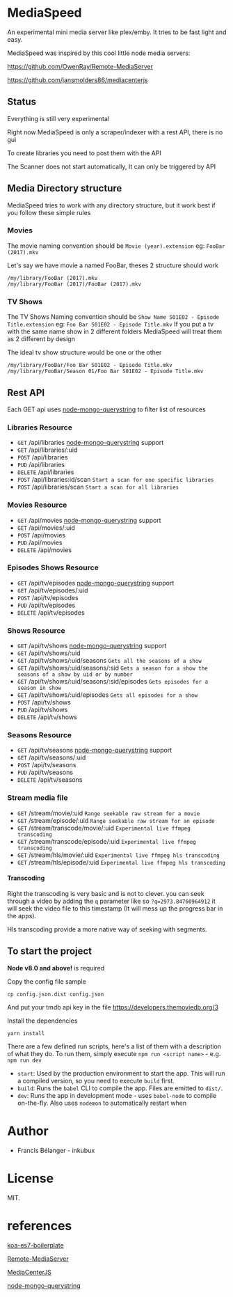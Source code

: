 # MediaSpeed

An experimental mini media server like plex/emby. It tries to be fast light and easy.

MediaSpeed was inspired by this cool little node media servers:

https://github.com/OwenRay/Remote-MediaServer

https://github.com/jansmolders86/mediacenterjs

## Status

Everything is still very experimental

Right now MediaSpeed is only a scraper/indexer with a rest API, there is no gui

To create libraries you need to post them with the API

The Scanner does not start automatically, It can only be triggered by API


## Media Directory structure

MediaSpeed tries to work with any directory structure, but it work best if you follow these simple rules

### Movies

The movie naming convention should be `Movie (year).extension` eg: `FooBar (2017).mkv`

Let's say we have movie a named FooBar, theses 2 structure should work

``` 
/my/library/FooBar (2017).mkv
/my/library/FooBar (2017)/FooBar (2017).mkv
```

### TV Shows

The TV Shows Naming convention should be `Show Name S01E02 - Episode Title.extension` eg: `Foo Bar S01E02 - Episode Title.mkv`
If you put a tv with the same name show in 2 different folders MediaSpeed will treat them as 2 different by design

The ideal tv show structure would be one or the other

``` 
/my/library/FooBar/Foo Bar S01E02 - Episode Title.mkv
/my/library/FooBar/Season 01/Foo Bar S01E02 - Episode Title.mkv
```

## Rest API

Each GET api uses [node-mongo-querystring](https://github.com/Turistforeningen/node-mongo-querystring) to filter list of resources


### Libraries Resource
- <code>GET</code>    /api/libraries [node-mongo-querystring](https://github.com/Turistforeningen/node-mongo-querystring) support
- <code>GET</code>    /api/libraries/:uid
- <code>POST</code>   /api/libraries
- <code>PUD</code>    /api/libraries
- <code>DELETE</code> /api/libraries
- <code>POST</code> /api/libraries:id/scan `Start a scan for one specific libraries`
- <code>POST</code> /api/libraries/scan   `Start a scan for all libraries`    

### Movies Resource
- <code>GET</code>    /api/movies [node-mongo-querystring](https://github.com/Turistforeningen/node-mongo-querystring) support
- <code>GET</code>    /api/movies/:uid
- <code>POST</code>   /api/movies
- <code>PUD</code>    /api/movies
- <code>DELETE</code> /api/movies

### Episodes Shows Resource
- <code>GET</code>    /api/tv/episodes [node-mongo-querystring](https://github.com/Turistforeningen/node-mongo-querystring) support
- <code>GET</code>    /api/tv/episodes/:uid
- <code>POST</code>   /api/tv/episodes
- <code>PUD</code>    /api/tv/episodes
- <code>DELETE</code> /api/tv/episodes

### Shows Resource
- <code>GET</code>    /api/tv/shows [node-mongo-querystring](https://github.com/Turistforeningen/node-mongo-querystring) support
- <code>GET</code>    /api/tv/shows/:uid
- <code>GET</code>    /api/tv/shows/:uid/seasons `Gets all the seasons of a show`               
- <code>GET</code>    /api/tv/shows/:uid/seasons/:sid `Gets a season for a show the seasons of a show by uid or by number`
- <code>GET</code>    /api/tv/shows/:uid/seasons/:sid/episodes `Gets episodes for a season in show`
- <code>GET</code>    /api/tv/shows/:uid/episodes `Gets all episodes for a show`
- <code>POST</code>   /api/tv/shows
- <code>PUD</code>    /api/tv/shows
- <code>DELETE</code> /api/tv/shows

### Seasons Resource
- <code>GET</code>    /api/tv/seasons [node-mongo-querystring](https://github.com/Turistforeningen/node-mongo-querystring) support
- <code>GET</code>    /api/tv/seasons/:uid
- <code>POST</code>   /api/tv/seasons
- <code>PUD</code>    /api/tv/seasons
- <code>DELETE</code> /api/tv/seasons

### Stream media file
- <code>GET</code>    /stream/movie/:uid `Range seekable raw stream for a movie` 
- <code>GET</code>    /stream/episode/:uid `Range seekable raw stream for an episode` 
- <code>GET</code>    /stream/transcode/movie/:uid `Experimental live ffmpeg transcoding` 
- <code>GET</code>    /stream/transcode/episode/:uid `Experimental live ffmpeg transcoding` 
- <code>GET</code>    /stream/hls/movie/:uid `Experimental live ffmpeg hls transcoding` 
- <code>GET</code>    /stream/hls/episode/:uid `Experimental live ffmpeg hls transcoding` 

#### Transcoding
Right the transcoding is very basic and is not to clever. you can seek through a video by adding the `q` parameter like so `?q=2973.84760964912` it will seek the video file to this timestamp (It will mess up the progress bar in the apps).

Hls transcoding provide a more native way of seeking with segments.


## To start the project
**Node v8.0 and above!** is required

Copy the config file sample 

``` 
cp config.json.dist config.json
```

And put your tmdb api key in the file
https://developers.themoviedb.org/3

Install the dependencies
``` 
yarn install
```


There are a few defined run scripts, here's a list of them with a description of what they do. To run them, simply execute `npm run <script name>` - e.g. `npm run dev`

* `start`: Used by the production environment to start the app. This will run a compiled version, so you need to execute `build` first.
* `build`: Runs the `babel` CLI to compile the app. Files are emitted to `dist/`.
* `dev`: Runs the app in development mode - uses `babel-node` to compile on-the-fly. Also uses `nodemon` to automatically restart when 

# Author

* Francis Bélanger - inkubux

# License

MIT.


# references

[koa-es7-boilerplate](https://github.com/jeffijoe/koa-es7-boilerplate)

[Remote-MediaServer](https://github.com/OwenRay/Remote-MediaServer)

[MediaCenterJS](https://github.com/jansmolders86/mediacenterjs)

[node-mongo-querystring](https://github.com/Turistforeningen/node-mongo-querystring)
